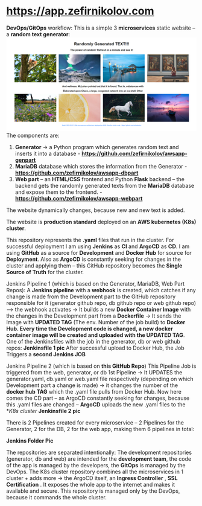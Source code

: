 # https://app.zefirnikolov.com

**DevOps/GitOps** workflow:
This is a simple 3 **microservices** static website – a **random text generator**:
![app](app.png)
The components are: 
1. **Generator** -> a Python program which generates random text and inserts it into a database - **https://github.com/zefirnikolov/awsapp-genpart**
2. **MariaDB** database which stores the information from the Generator - **https://github.com/zefirnikolov/awsapp-dbpart** 
3. **Web part** – an **HTML/CSS** frontend and Python **Flask** backend – the backend gets the randomly generated texts from the **MariaDB** database and expose them to the frontend. - **https://github.com/zefirnikolov/awsapp-webpart**

The website dynamically changes, because new and new text is added.

The website is **production standard** deployed on an **AWS kubernetes (K8s) cluster**. 

This repository represents the **.yaml** files that run in the cluster. For successful deployment I am using **Jenkins** as **CI** and **ArgoCD** as **CD**. I am using **GitHub** as a source for **Development** and **Docker Hub** for source for **Deployment**. Also as **ArgoCD** is constantly seeking for changes in the cluster and applying them – this GitHub repository becomes the **Single Source of Truth** for the cluster.

Jenkins Pipeline 1 (which is based on the Generator, MariaDB, Web Part Repos):
A **Jenkins pipeline** with a **webhook** is created, which catches if any change is made from the Development part to the GitHub repository responsible for it (generator github repo, db github repo or web github repo) –> the webhook activates -> It builds a new **Docker Container Image** with the changes in the Development part from a **Dockerfile** -> It sends the Image with **UPDATED TAG** (The env. Number of the job build) to **Docker Hub. Every time the Development code is changed, a new docker container image will be created and uploaded with the UPDATED TAG**. 
One of the Jenkinsfiles with the job in the generator, db or web github repos:
**Jenkinsfile 1 pic**
After successful upload to Docker Hub, the Job Triggers a **second Jenkins JOB**

Jenkins Pipeline 2 (which is based on **this GitHub Repo**)
This Pipeline Job is triggered from the web, generator, or db 1st Pipeline -> It UPDATES the generator.yaml, db.yaml or web.yaml file respectively  (depending on which Development part a change is made) -> it changes the number of the **docker hub TAG** which the .yaml file pulls from Docker Hub.  Now here comes the CD part – as ArgoCD constantly seeking for changes, because this .yaml files are changed – **ArgoCD** uploads the new .yaml files to the **K8s cluster*
**Jenkinsfile 2 pic**

There is 2 Pipelines created for every microservice – 2 Pipelines for the Generator, 2 for the DB, 2 for the web app, making them 6 pipelines in total:

**Jenkins Folder Pic**

The repositories are separated intentionally:
The development repositories (generator, db and web) are intended for the **development team**, the code of the app is managed by the developers, the **GitOps** is managed by the DevOps. 
The K8s cluster repository combines all the microservices in 1 cluster + adds more   -> the ArgoCD itself, an **Ingress Controller** , **SSL Certification** . It exposes the whole app to the internet and makes it available and secure. This repository is managed only by the DevOps, because it commands the whole cluster. 
